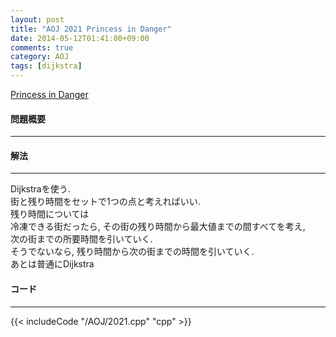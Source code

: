 ```yaml
---
layout: post
title: "AOJ 2021 Princess in Danger"
date: 2014-05-12T01:41:00+09:00
comments: true
category: AOJ
tags: [dijkstra]
---
```


[Princess in Danger](http://judge.u-aizu.ac.jp/onlinejudge/description.jsp?id=2021)

#### 問題概要

****

#### 解法

****


Dijkstraを使う.  
街と残り時間をセットで1つの点と考えればいい.  
残り時間については  
冷凍できる街だったら, その街の残り時間から最大値までの間すべてを考え,  
次の街までの所要時間を引いていく.  
そうでないなら, 残り時間から次の街までの時間を引いていく.   
あとは普通にDijkstra

#### コード

****

{{< includeCode "/AOJ/2021.cpp" "cpp" >}}

